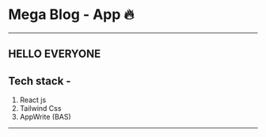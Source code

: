 # Mega Blog -  App 🔥

---
HELLO EVERYONE
---
## Tech stack -
1. React js
2. Tailwind Css
3. AppWrite (BAS)

---

